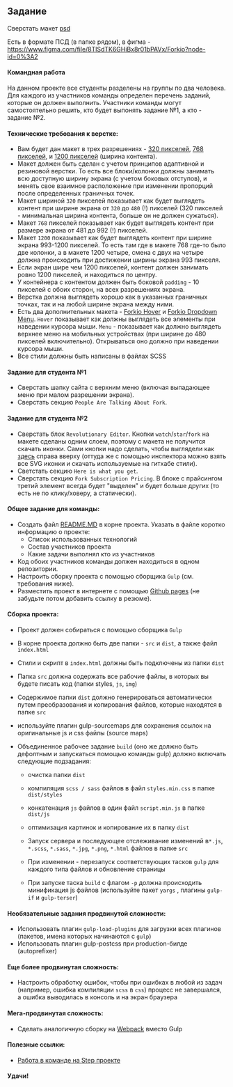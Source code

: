 ## Задание

Сверстать макет [psd](./Forkio_1200.psd) 

Есть в формате ПСД (в папке рядом), в фигма - [ https://www.figma.com/file/8TlSdTK6GHiBx8r01bPAVx/Forkio?node-id=0%3A2 ](https://www.figma.com/file/8TlSdTK6GHiBx8r01bPAVx/Forkio?node-id=0%3A2)

#### Командная работа
На данном проекте все студенты разделены на группы по два человека. Для каждого из участников команды определен перечень заданий, которые он должен выполнить. Участники команды могут самостоятельно решить, кто будет выпонять задание №1, а кто - задание №2.

#### Технические требования к верстке:

 - Вам будет дан макет в трех разрешениях - [320 пикселей](./Forkio_320.psd), [768 пикселей](./Forkio_768.psd), и [1200 пикселей](./Forkio_1200.psd) (ширина контента). 
 - Макет должен быть сделан с учетом принципов адаптивной и резиновой верстки. То есть все блоки/колонки должны занимать всю доступную ширину экрана (с учетом боковых отступов), и менять свое взаимное расположение при изменении пропорций после определенных граничных точек. 
 - Макет шириной `320` пикселей показывает как будет выглядеть контент при ширине экрана от `320` до `480` (!) пикселей (320 пикселей - минимальная ширина контента, больше он не должен сужаться).
 - Макет `768` пикселей показывает как будет выглядеть контент при размере экрана от 481 до 992 (!) пикселей. 
 - Макет `1200` показывает как будет выглядеть контент при ширине экрана 993-1200 пикселей. То есть там где в макете 768 где-то было две колонки, а в макете 1200 четыре, смена с двух на четыре должна происходить при достижении ширины экрана 993 пикселя. 
 - Если экран шире чем 1200 пикселей, контент должен занимать ровно 1200 пикселей, и находиться по центру.
 - У контейнера с контентом должен быть боковой `padding` - 10 пикселей с обоих сторон, на всех разрешениях экрана.
 - Верстка должна выглядеть хорошо как в указанных граничных точках, так и на любой ширине экрана между ними.
 - Есть два дополнительных макета - [Forkio Hover](./Forkio_hover.psd) и [Forkio Dropdown Menu](./Forkio_320_dropdown_menu.psd). `Hover` показывает как должны выглядеть все элементы при наведении курсора мыши. `Menu` - показывает как должно выглядеть верхнее меню на мобильных устройствах (при ширине до 480 пикселей включительно). Открываться оно должно при наведении курсора мыши.
 - Все стили должны быть написаны в файлах SCSS

#### Задание для студента №1
 - Сверстать шапку сайта с верхним меню (включая выпадающее меню при малом разрешении экрана). 
 - Сверстать секцию `People Are Talking About Fork`.

#### Задание для студента №2

 - Сверстать блок `Revolutionary Editor`. Кнопки `watch`/`star`/`fork` на макете сделаны одним слоем, поэтому с макета не получится скачать иконки. Сами кнопки надо сделать, чтобы выглядели как [здесь](https://github.com/baxterthehacker/public-repo) справа вверху (оттуда же с помощью инспектора можно взять все SVG иконки и скачать используемые на гитхабе стили).
 - Светстать секцию `Here is what you get`.
 - Сверстать секцию `Fork Subscription Pricing`. В блоке с прайсингом третий элемент всегда будет "выделен" и будет больше других (то есть не по клику/ховеру, а статически).

#### Общее задание для команды:
 - Создать файл [README.MD](https://dan-it.gitlab.io/fe-book/teamwork/readme.html) в корне проекта. Указать в файле коротко информацию о проекте:
   - Список использованных технологий
   - Состав участников проекта
   - Какие задачи выполнял кто из участников
 - Код обоих участников команды должен находиться в одном репозитории.
 - Настроить сборку проекта с помощью сборщика `Gulp` (см. требования ниже).
 - Разместить проект в интернете с помощью [Github pages](https://pages.github.com/) (не забудьте потом добавить ссылку в резюме).

#### Сборка проекта:
 - Проект должен собираться с помощью сборщика `Gulp`

 - В корне проекта должно быть две папки - `src` и `dist`, а также файл `index.html` 

 - Стили и скрипт в `index.html` должны быть подключены из папки `dist`

 - Папка `src` должна содержать все рабочие файлы, в которых вы будете писать код (папки styles, `js`, `img`)

 - Содержимое папки `dist` должно генерироваться автоматически путем преобразования и копирования файлов, которые находятся в папке `src`

 - используйте плагин gulp-sourcemaps для сохранения ссылок на оригинальные js и css файлы (source maps)

 - Объединенное рабочее задание `build` (оно же должно быть дефолтным и запускаться  помощью команды gulp) должно включать следующие подзадания:
   - очистка папки `dist`
   
   - компиляция `scss / sass` файлов в  файл  `styles.min.css` в папке `dist/styles`
   
   - конкатенация `js` файлов в один файл `script.min.js`  в папке  `dist/js`
   
   - оптимизация картинок и копирование их в папку `dist`
   
   - Запуск сервера и последующее отслеживание изменений в`*.js`, `*.scss`, `*.sass`, `*.jpg`, `*.png`, `*.html` файлов в папке `src`
   
   - При изменении - перезапуск соответствующих тасков `gulp` для каждого типа файлов и обновление страницы
   
   - При запуске таска `build` с флагом  `-p` должна происходить минификация js файлов (используйте пакет `yargs` , плагины `gulp-if` и `gulp-terser`)
   
   	

#### Необязательные задания продвинутой сложности:

 - Использовать плагин `gulp-load-plugins` для загрузки всех плагинов (пакетов, имена которых начинаются с `gulp`)
 - Использовать плагин gulp-postcss при production-билде (autoprefixer)

#### Еще более продвинутая сложность:

 - Настроить обработку ошибок, чтобы при ошибках в любой из задач (например, ошибка компиляции `scss` в `css`) процесс не завершался, а ошибка выводилась в консоль и на экран браузера

#### Мега-продвинутая сложность:

 - Сделать аналогичную сборку на [Webpack](https://learn.javascript.ru/screencast/webpack) вместо Gulp

#### Полезные ссылки:
 - [Работа в команде на Step проекте](https://dan-it.gitlab.io/fe-book/teamwork/step.html)

#### Удачи!